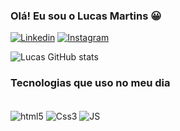 ### Olá! Eu sou o Lucas Martins 😀

[![Linkedin](https://img.shields.io/badge/LinkedIn-0077B5?style=for-the-badge&logo=linkedin&logoColor=white)](https://www.linkedin.com/in/lucas-martins-351b9019a/)
[![Instagram](https://img.shields.io/badge/Instagram-E4405F?style=for-the-badge&logo=instagram&logoColor=white)](https://www.instagram.com/martiins_02/)

![Lucas GitHub stats](https://github-readme-stats.vercel.app/api?username=Lucaas011&show_icons=true&theme=radical)

### Tecnologias que uso no meu dia

<div style= "display: inline_block"><br/>
    <img align="center" alt="html5" src="https://img.shields.io/badge/HTML5-E34F26?style=for-the-badge&logo=html5&logoColor=white"/>
    <img align="center" alt="Css3" src="https://img.shields.io/badge/CSS3-1572B6?style=for-the-badge&logo=css3&logoColor=white"/>
    <img align="center" alt="JS" src="https://img.shields.io/badge/JavaScript-F7DF1E?style=for-the-badge&logo=javascript&logoColor=black"/>
</div>

